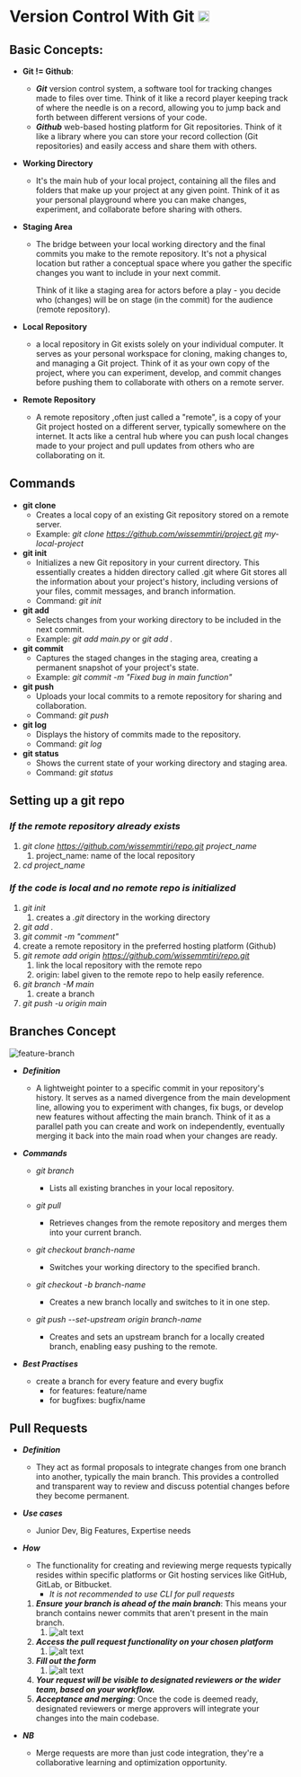 # Version Control With Git <img src="./images/git/logo.png" width="20">

## Basic Concepts:

- **Git != Github**:

  - **_Git_** version control system, a software tool for tracking changes made to files over time. Think of it like a record player keeping track of where the needle is on a record, allowing you to jump back and forth between different versions of your code.
  - **_Github_** web-based hosting platform for Git repositories. Think of it like a library where you can store your record collection (Git repositories) and easily access and share them with others.

- **Working Directory**

  - It's the main hub of your local project, containing all the files and folders that make up your project at any given point. Think of it as your personal playground where you can make changes, experiment, and collaborate before sharing with others.

- **Staging Area**

  - The bridge between your local working directory and the final commits you make to the remote repository. It's not a physical location but rather a conceptual space where you gather the specific changes you want to include in your next commit.

    Think of it like a staging area for actors before a play - you decide who (changes) will be on stage (in the commit) for the audience (remote repository).

- **Local Repository**

  - a local repository in Git exists solely on your individual computer. It serves as your personal workspace for cloning, making changes to, and managing a Git project. Think of it as your own copy of the project, where you can experiment, develop, and commit changes before pushing them to collaborate with others on a remote server.

- **Remote Repository**
  - A remote repository ,often just called a "remote", is a copy of your Git project hosted on a different server, typically somewhere on the internet. It acts like a central hub where you can push local changes made to your project and pull updates from others who are collaborating on it.

## Commands

- **git clone**
  - Creates a local copy of an existing Git repository stored on a remote server.
  - Example: _git clone https://github.com/wissemmtiri/project.git my-local-project_
- **git init**
  - Initializes a new Git repository in your current directory. This essentially creates a hidden directory called .git where Git stores all the information about your project's history, including versions of your files, commit messages, and branch information.
  - Command: _git init_
- **git add**
  - Selects changes from your working directory to be included in the next commit.
  - Example: _git add main.py_ or _git add ._
- **git commit**
  - Captures the staged changes in the staging area, creating a permanent snapshot of your project's state.
  - Example: _git commit -m "Fixed bug in main function"_
- **git push**
  - Uploads your local commits to a remote repository for sharing and collaboration.
  - Command: _git push_
- **git log**
  - Displays the history of commits made to the repository.
  - Command: _git log_
- **git status**
  - Shows the current state of your working directory and staging area.
  - Command: _git status_

## Setting up a git repo

### _If the remote repository already exists_

1. _git clone https://github.com/wissemmtiri/repo.git project_name_
   1. project_name: name of the local repository
2. _cd project_name_

### _If the code is local and no remote repo is initialized_

1. _git init_
   1. creates a _.git_ directory in the working directory
2. _git add ._
3. _git commit -m "comment"_
4. create a remote repository in the preferred hosting platform (Github)
5. _git remote add origin https://github.com/wissemmtiri/repo.git_
   1. link the local repository with the remote repo
   2. origin: label given to the remote repo to help easily reference.
6. _git branch -M main_
   1. create a branch
7. _git push -u origin main_

## Branches Concept

![feature-branch](./images/git/image.png)

- **_Definition_**

  - A lightweight pointer to a specific commit in your repository's history. It serves as a named divergence from the main development line, allowing you to experiment with changes, fix bugs, or develop new features without affecting the main branch. Think of it as a parallel path you can create and work on independently, eventually merging it back into the main road when your changes are ready.

- **_Commands_**

  - _git branch_
    - Lists all existing branches in your local repository.
  - _git pull_
    - Retrieves changes from the remote repository and merges them into your current branch.
  - _git checkout branch-name_

    - Switches your working directory to the specified branch.

  - _git checkout -b branch-name_
    - Creates a new branch locally and switches to it in one step.
  - _git push --set-upstream origin branch-name_
    - Creates and sets an upstream branch for a locally created branch, enabling easy pushing to the remote.

- **_Best Practises_**
  - create a branch for every feature and every bugfix
    - for features: feature/name
    - for bugfixes: bugfix/name

## Pull Requests

- **_Definition_**
  - They act as formal proposals to integrate changes from one branch into another, typically the main branch. This provides a controlled and transparent way to review and discuss potential changes before they become permanent.
- **_Use cases_**
  - Junior Dev, Big Features, Expertise needs
- **_How_**

  - The functionality for creating and reviewing merge requests typically resides within specific platforms or Git hosting services like GitHub, GitLab, or Bitbucket.
    - _It is not recommended to use CLI for pull requests_

  1. **_Ensure your branch is ahead of the main branch_**: This means your branch contains newer commits that aren't present in the main branch.
     1. ![alt text](./images/git/image-2.png)
  2. **_Access the pull request functionality on your chosen platform_**
     1. ![alt text](./images/git/image-3.png)
  3. **_Fill out the form_**
     1. ![alt text](./images/git/image-4.png)
  4. **_Your request will be visible to designated reviewers or the wider team, based on your workflow._**
  5. **_Acceptance and merging_**: Once the code is deemed ready, designated reviewers or merge approvers will integrate your changes into the main codebase.

- **_NB_**
  - Merge requests are more than just code integration, they're a collaborative learning and optimization opportunity.
